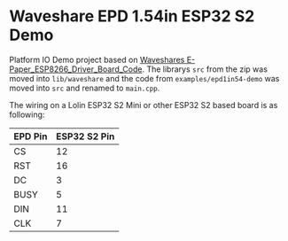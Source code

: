 # Waveshare EPD 1.54in ESP32 S2 Demo

Platform IO Demo project based on [Waveshares E-Paper_ESP8266_Driver_Board_Code](https://www.waveshare.com/wiki/File:E-Paper_ESP8266_Driver_Board_Code.7z).
The librarys `src` from the zip was moved into `lib/waveshare` and the code from `examples/epd1in54-demo` was moved into `src` and renamed to `main.cpp`.

The wiring on a Lolin ESP32 S2 Mini or other ESP32 S2 based board is as following:

| EPD Pin | ESP32 S2 Pin |
| ------- | ------------ |
| CS      | 12           |
| RST     | 16           |
| DC      | 3            |
| BUSY    | 5            |
| DIN     | 11           |
| CLK     | 7            |
